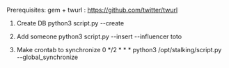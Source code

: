 Prerequisites:
gem + twurl : https://github.com/twitter/twurl


1. Create DB
python3 script.py --create

2. Add someone
python3 script.py --insert --influencer toto

3. Make crontab to synchronize
0 */2 * * * python3 /opt/stalking/script.py --global_synchronize
